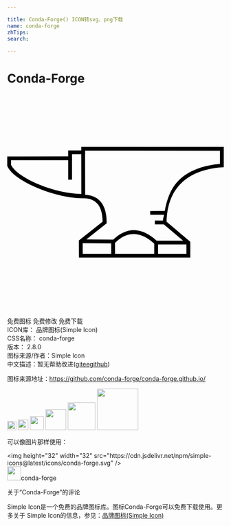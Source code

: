 ```yaml
---

title: Conda-Forge() ICON转svg、png下载
name: conda-forge
zhTips: 
search: 

---
```


# Conda-Forge  <small style="font-size: 60%;font-weight: 100"></small>

<div id="svg" class="svg-wrap">
<svg role="img" viewBox="0 0 24 24" xmlns="http://www.w3.org/2000/svg"><title>Conda-Forge icon</title><path d="M8.206 5.866l.005.396H6.754l.006.655v.005l-6.758.002v.211L0 7.973l.02.041c.212.467.663.901 1.257 1.313.594.411 1.335.796 2.145 1.13 1.62.664 3.502 1.12 5.006 1.1.746-.01 1.265.228 1.62.672.341.426.51 1.092.524 1.92L7.94 16.239l.008 1.896H20.29l-.004-1.76-2.63-2.22c.055-2.013.708-3.443 1.777-4.405 1.087-.979 2.61-1.49 4.37-1.616l.195-.015L24 5.872zm.425.422l14.946.006-.004 1.457c-1.737.155-3.29.666-4.424 1.685-.912.822-1.433 2.062-1.691 3.534l-1.617.004.002.422 1.535-.004c-.027.226-.113.4-.123.64l-.893-.003-.002.422.995.004 2.138 1.802-2.941.002c-.724-.675-1.552-1.116-2.416-1.158-.817-.04-1.638.324-2.387 1.04l-2.978-.024 2.248-1.781v-.102c.002-.943-.2-1.72-.64-2.269-.396-.496-1.007-.749-1.741-.79l-.008-4.49h.008zm-1.45.396h1.026l.008 4.404c-1.387-.02-3.125-.404-4.631-1.023-.787-.324-1.507-.698-2.066-1.086C.968 8.6.587 8.203.424 7.86v-.514l6.336-.002v2.16h.422v-2.16h.004l-.004-.435v-.226zm6.935 8.839c.75.037 1.503.436 2.18 1.078l-.002 1.112h-4.345l-.006-1.2c.706-.717 1.443-1.026 2.173-.99zM8.36 16.537l3.16.023.006 1.153h-3.16zm11.5.142l.002 1.034h-3.148V16.68z"/></svg>
</div>
<detail full-name='conda-forge'></detail>

<div class="detail-page">
<p>
<span><span class="badge-success badge">免费图标</span> <span class="badge-success badge">免费修改</span>  <span class="badge-success badge">免费下载</span> </span>
<br/>
<span>
ICON库：
<span class="badge-secondary badge">品牌图标(Simple Icon)</span> 
</span>
<br/>
<span>
CSS名称：
<span class="badge-secondary badge">conda-forge</span> 
</span>

<br/>
<span>
版本：
<span class="badge-secondary badge">2.8.0</span> 
</span>
<br/>
<span>图标来源/作者：<span class="badge-light badge">Simple Icon</span></span> 
<br/>
<span class="zh-detail">中文描述：暂无<span class="help-link"><span>帮助改进</span>(<a href="https://gitee.com/liuwave/icon-helper/edit/master/json/brands/conda-forge.json" target="_blank" rel="noopener noreferrer">gitee</a><a href="https://github.com/liuwave/icon-helper/edit/master/json/brands/conda-forge.json" target="_blank" rel="noopener noreferrer">github</a></span>)</span><br/>
</p>
</div><div class="description description alert alert-light"><p>图标来源地址：<a href="https://github.com/conda-forge/conda-forge.github.io/" target="_blank" rel="noopener noreferrer">https://github.com/conda-forge/conda-forge.github.io/</a></p></div>
<div class="alert alert-dark">
<img height="21" width="21" src="https://cdn.jsdelivr.net/npm/simple-icons@latest/icons/conda-forge.svg" />
<img height="24" width="24" src="https://cdn.jsdelivr.net/npm/simple-icons@latest/icons/conda-forge.svg" />
<img height="32" width="32" src="https://cdn.jsdelivr.net/npm/simple-icons@latest/icons/conda-forge.svg" />
<img height="48" width="48" src="https://cdn.jsdelivr.net/npm/simple-icons@latest/icons/conda-forge.svg" />
<img height="64" width="64" src="https://cdn.jsdelivr.net/npm/simple-icons@latest/icons/conda-forge.svg" />
<img height="96" width="96" src="https://cdn.jsdelivr.net/npm/simple-icons@latest/icons/conda-forge.svg" />

</div>
<div>
  <p>可以像图片那样使用：    
  </p>
  <div class="alert alert-primary" style="font-size: 14px">
    &lt;img height="32" width="32" src="https://cdn.jsdelivr.net/npm/simple-icons@latest/icons/conda-forge.svg" /&gt;
    <copy-btn content='<img height="32" width="32" src="https://cdn.jsdelivr.net/npm/simple-icons@latest/icons/conda-forge.svg" />'></copy-btn>
  </div>
  <div class="alert alert-secondary">
    <img height="32" width="32" src="https://cdn.jsdelivr.net/npm/simple-icons@latest/icons/conda-forge.svg" />conda-forge
    <copy-btn content="conda-forge" btn-title="复制图标名称"></copy-btn>
  </div>
</div>

<Vssue title="关于“Conda-Forge”的评论" >关于“Conda-Forge”的评论</Vssue>


<div><p>Simple Icon是一个免费的品牌图标库。图标Conda-Forge可以免费下载使用。更多关于  Simple Icon的信息，参见：<a target="_blank" href="https://iconhelper.cn/brands.html">品牌图标(Simple Icon)</a>
</p></div>
